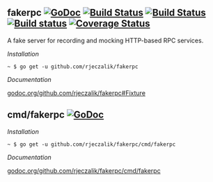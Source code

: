 ## fakerpc [![GoDoc](https://godoc.org/github.com/rjeczalik/fakerpc?status.png)](https://godoc.org/github.com/rjeczalik/fakerpc) [![Build Status](https://img.shields.io/travis/rjeczalik/fakerpc/master.svg)](https://travis-ci.org/rjeczalik/fakerpc "linux_amd64") [![Build Status](https://img.shields.io/travis/rjeczalik/fakerpc/osx.svg)](https://travis-ci.org/rjeczalik/fakerpc "darwin_amd64") [![Build status](https://img.shields.io/appveyor/ci/rjeczalik/fakerpc.svg)](https://ci.appveyor.com/project/rjeczalik/fakerpc "windows_amd64") [![Coverage Status](https://img.shields.io/coveralls/rjeczalik/fakerpc/master.svg)](https://coveralls.io/r/rjeczalik/fakerpc?branch=master)

A fake server for recording and mocking HTTP-based RPC services.

*Installation*

```
~ $ go get -u github.com/rjeczalik/fakerpc
```

*Documentation*

[godoc.org/github.com/rjeczalik/fakerpc#Fixture](https://godoc.org/github.com/rjeczalik/fakerpc#Fixture)

## cmd/fakerpc [![GoDoc](https://godoc.org/github.com/rjeczalik/fakerpc/cmd/fakerpc?status.png)](https://godoc.org/github.com/rjeczalik/fakerpc/cmd/fakerpc)

*Installation*

```
~ $ go get -u github.com/rjeczalik/fakerpc/cmd/fakerpc
```

*Documentation*

[godoc.org/github.com/rjeczalik/fakerpc/cmd/fakerpc](http://godoc.org/github.com/rjeczalik/fakerpc/cmd/fakerpc)
